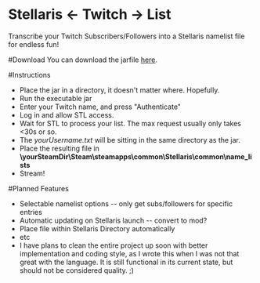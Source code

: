 # Stellaris <- Twitch -> List

Transcribe your Twitch Subscribers/Followers into a Stellaris namelist file for endless fun!

#Download
You can download the jarfile [here](https://www.dropbox.com/s/3pzisl58a2t1489/STL.jar?dl=1).


#Instructions
* Place the jar in a directory, it doesn't matter where. Hopefully.
* Run the executable jar
* Enter your Twitch name, and press "Authenticate"
* Log in and allow STL access.
* Wait for STL to process your list. The max request usually only takes <30s or so.
* The *yourUsername.txt* will be sitting in the same directory as the jar.
* Place the resulting file in **\yourSteamDir\Steam\steamapps\common\Stellaris\common\name_lists**
* Stream!

#Planned Features
* Selectable namelist options -- only get subs/followers for specific entries
* Automatic updating on Stellaris launch -- convert to mod?
* Place file within Stellaris Directory automatically
* etc
* I have plans to clean the entire project up soon with better implementation and coding style, as I wrote this when I was not that great with the language. It is still functional in its current state, but should not be considered quality. ;)
